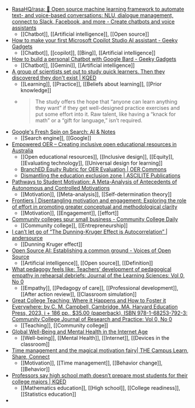 - [RasaHQ/rasa: 💬 Open source machine learning framework to automate text- and voice-based conversations: NLU, dialogue management, connect to Slack, Facebook, and more - Create chatbots and voice assistants](https://github.com/RasaHQ/rasa)
	- [[Chatbot]], [[Artificial intelligence]], [[Open source]]
- [How to make your first Microsoft Copilot Studio AI assistant - Geeky Gadgets](https://www.geeky-gadgets.com/make-and-ai-assistant-using-copilot-studio/)
	- [[Chatbot]], [[copilot]], [[Bing]], [[Artificial intelligence]]
- [How to build a personal Chatbot with Google Bard - Geeky Gadgets](https://www.geeky-gadgets.com/how-to-build-a-personal-chatbot-with-google-bard/)
	- [[Chatbot]], [[Gemini]], [[Artificial intelligence]]
- [A group of scientists set out to study quick learners. Then they discovered they don't exist | KQED](https://www.kqed.org/mindshift/62750/a-group-of-scientists-set-out-to-study-quick-learners-then-they-discovered-they-dont-exist)
	- [[Learning]], [[Practice]], [[Beliefs about learning]], [[Prior knowledge]]
	- >The study offers the hope that “anyone can learn anything they want” if they get well-designed practice exercises and put some effort into it.  Raw talent, like having a “knack for math” or a “gift for language,” isn’t required.
- [Google's Fresh Spin on Search: AI & Notes](https://www.cmswire.com/digital-experience/in-the-age-of-ai-google-experiments-with-bold-changes-to-search/)
	- [[Search engine]], [[Google]]
- [Empowered OER – Creating inclusive open educational resources in Australia](https://empoweredoer.com/)
	- [[Open educational resources]], [[Inclusive design]], [[Equity]], [[Evaluating technology]], [[Universal design for learning]]
	- [BranchED Equity Rubric for OER Evaluation | OER Commons](https://oercommons.org/courseware/lesson/82102)
	- [Dismantling the education exclusion zone | ASCILITE Publications](https://publications.ascilite.org/index.php/APUB/article/view/560)
- [Pathways to Student Motivation: A Meta-Analysis of Antecedents of Autonomous and Controlled Motivations](https://journals.sagepub.com/doi/10.3102/00346543211042426)
	- [[Motivation]], [[Meta-analysis]], [[Self-determination theory]]
- [Frontiers | Disentangling motivation and engagement: Exploring the role of effort in promoting greater conceptual and methodological clarity](https://www.frontiersin.org/articles/10.3389/fpsyg.2022.1045717/full)
	- [[Motivation]], [[Engagement]], [[effort]]
- [Community colleges spur small business - Community College Daily](https://www.ccdaily.com/2023/11/community-colleges-spur-small-business/)
	- [[Community college]], [[Entrepreneurship]]
- [I can’t let go of “The Dunning-Kruger Effect is Autocorrelation” | andersource](https://andersource.dev/2022/04/19/dk-autocorrelation.html)
	- [[Dunning Kruger effect]]
- [Open Source AI: Establishing a common ground - Voices of Open Source](https://blog.opensource.org/open-source-ai-establishing-a-common-ground/)
	- [[Artificial intelligence]], [[Open source]], [[Definition]]
- [What pedagogy feels like: Teachers’ development of pedagogical empathy in rehearsal debriefs: Journal of the Learning Sciences: Vol 0, No 0](https://www.tandfonline.com/doi/abs/10.1080/10508406.2023.2269547)
	- [[Empathy]], [[Pedagogy of care]], [[Professional development]], [[After action review]], [[Classroom simulation]]
- [Great College Teaching: Where it Happens and How to Foster it Everywhere: by C. M. Campbell, Cambridge, MA, Harvard Education Press, 2023, i + 186 pp., $35.00 (paperback), ISBN 978-1-68253-792-3: Community College Journal of Research and Practice: Vol 0, No 0](https://www.tandfonline.com/doi/full/10.1080/10668926.2023.2287018)
	- [[Teaching]], [[Community college]]
- [Global Well-Being and Mental Health in the Internet Age](https://journals.sagepub.com/doi/full/10.1177/21677026231207791)
	- [[Well-being]], [[Mental Health]], [[Internet]], [[Devices in the classroom]]
- [Time management and the magical motivation fairy| THE Campus Learn, Share, Connect](https://www.timeshighereducation.com/campus/bad-news-kids-and-academics-magical-motivation-fairy-doesnt-exist)
	- [[Motivation]], [[Time management]], [[Behavior change]], [[Behavior]]
- [Professors say high school math doesn’t prepare most students for their college majors | KQED](https://www.kqed.org/mindshift/62724/professors-say-high-school-math-doesnt-prepare-most-students-for-their-college-majors)
	- [[Mathematics education]], [[High school]], [[College readiness]], [[Statistics education]]
-